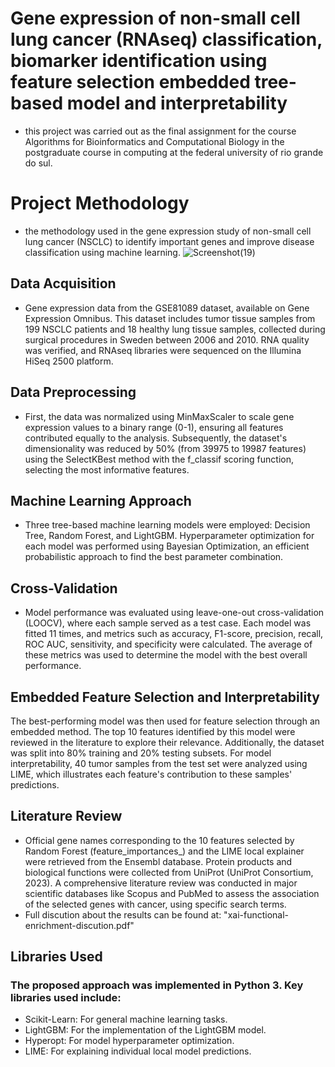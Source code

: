 # Gene expression of non-small cell lung cancer (RNAseq) classification, biomarker identification using feature selection embedded tree-based model and interpretability
* this project was carried out as the final assignment for the course Algorithms for Bioinformatics and Computational Biology in the postgraduate course in computing at the federal university of rio grande do sul.

# Project Methodology
* the methodology used in the gene expression study of non-small cell lung cancer (NSCLC) to identify important genes and improve disease classification using machine learning.
  ![Screenshot(19)](https://github.com/user-attachments/assets/224568d8-0ea2-4725-883f-7feaaf7560c6)


## Data Acquisition
* Gene expression data from the GSE81089 dataset, available on Gene Expression Omnibus. This dataset includes tumor tissue samples from 199 NSCLC patients and 18 healthy lung tissue samples, collected during surgical procedures in Sweden between 2006 and 2010. RNA quality was verified, and RNAseq libraries were sequenced on the Illumina HiSeq 2500 platform.

## Data Preprocessing
* First, the data was normalized using MinMaxScaler to scale gene expression values to a binary range (0-1), ensuring all features contributed equally to the analysis. Subsequently, the dataset's dimensionality was reduced by 50% (from 39975 to 19987 features) using the SelectKBest method with the f_classif scoring function, selecting the most informative features.

## Machine Learning Approach
* Three tree-based machine learning models were employed: Decision Tree, Random Forest, and LightGBM. Hyperparameter optimization for each model was performed using Bayesian Optimization, an efficient probabilistic approach to find the best parameter combination.

## Cross-Validation
* Model performance was evaluated using leave-one-out cross-validation (LOOCV), where each sample served as a test case. Each model was fitted 11 times, and metrics such as accuracy, F1-score, precision, recall, ROC AUC, sensitivity, and specificity were calculated. The average of these metrics was used to determine the model with the best overall performance.

## Embedded Feature Selection and Interpretability
The best-performing model was then used for feature selection through an embedded method. The top 10 features identified by this model were reviewed in the literature to explore their relevance. Additionally, the dataset was split into 80% training and 20% testing subsets. For model interpretability, 40 tumor samples from the test set were analyzed using LIME, which illustrates each feature's contribution to these samples' predictions.

## Literature Review
* Official gene names corresponding to the 10 features selected by Random Forest (feature_importances_) and the LIME local explainer were retrieved from the Ensembl database. Protein products and biological functions were collected from UniProt (UniProt Consortium, 2023). A comprehensive literature review was conducted in major scientific databases like Scopus and PubMed to assess the association of the selected genes with cancer, using specific search terms.
* Full discution about the results can be found at: "xai-functional-enrichment-discution.pdf"
## Libraries Used
### The proposed approach was implemented in Python 3. Key libraries used include:
* Scikit-Learn: For general machine learning tasks.
* LightGBM: For the implementation of the LightGBM model.
* Hyperopt: For model hyperparameter optimization.
* LIME: For explaining individual local model predictions.
